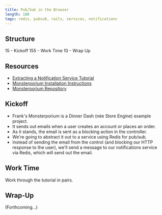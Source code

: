 ```yaml
---
title: Pub/Sub in the Browser
length: 180
tags: redis, pubsub, rails, services, notifications
---
```


## Structure

15 - Kickoff
155 - Work Time
10 - Wrap Up

## Resources

* [Extracting a Notification Service Tutorial](http://tutorials.jumpstartlab.com/projects/monsterporium/extract_notification_service.html)
* [Monsterporium Installation Instructions](http://tutorials.jumpstartlab.com/projects/monsterporium/setup.html)
* [Monsterporium Repository](https://github.com/JumpstartLab/store_demo)

## Kickoff

* Frank's Monsterporium is a Dinner Dash (née Store Engine) example project.
* It sends out emails when a user creates an account or places an order.
* As it stands, the email is sent as a blocking action in the controller.
* We're going to abstract it out to a service using Redis for pub/sub.
* Instead of sending the email from the control (and blocking our HTTP response to the user), we'll send a message to our notifications service via Redis, which will send out the email.

## Work Time

Work through the tutorial in pairs.

## Wrap-Up

(Forthcoming…)